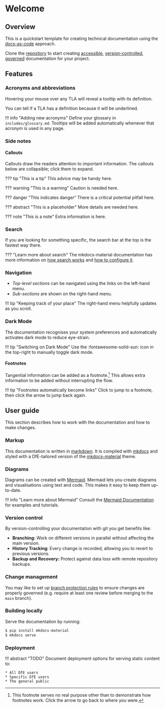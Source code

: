 # Welcome

## Overview

This is a quickstart template for creating technical documentation using the [docs-as-code](https://www.writethedocs.org/guide/docs-as-code/) approach.

Clone the [repository](https://github.com/DFE-Digital/tech-docs-template) to start creating [accessible](#features), [version-controlled](#version-control), [governed](#change-management) documentation for your project.

## Features

### Acronyms and abbreviations

Hovering your mouse over any TLA will reveal a tooltip with its definition.

You can tell if a TLA has a definition because it will be underlined.

!!! info "Adding new acronyms"
    Define your glossary in `includes/glossary.md`. Tooltips will be added
	automatically whenever that acronym is used in any page.

### Side notes

#### Callouts

Callouts draw the readers attention to important information.
The callouts below are collapsible; click them to expand.

??? tip "This is a tip"
    This advice may be handy here.

??? warning "This is a warning"
    Caution is needed here.

??? danger "This indicates danger"
    There is a critical potential pitfall here.

??? abstract "This is a placeholder"
    More details are needed here.

??? note "This is a note"
    Extra information is here.

### Search

If you are looking for something specific, the search bar at the top is the fastest way there.

??? "Learn more about search"
    The mkdocs-material documentation has more information on [how search works](https://squidfunk.github.io/mkdocs-material/plugins/search/) and [how to configure it](https://squidfunk.github.io/mkdocs-material/setup/setting-up-site-search/).

### Navigation

* *Top-level sections* can be navigated using the links on the left-hand menu.
* *Sub-sections* are shown on the right-hand menu.

!!! tip "Keeping track of your place"
    The right-hand menu helpfully updates as you scroll.

### Dark Mode

The documentation recognises your system preferences and automatically activates dark mode to reduce eye-strain.

!!! tip "Switching on Dark Mode"
    Use the :fontawesome-solid-sun: icon in the top-right to manually toggle dark mode.

#### Footnotes

Tangential information can be added as a footnote.[^1]
This allows extra information to be added without interrupting the flow.

!!! tip "Footnotes automatically become links"
    Click to jump to a footnote, then click the arrow to jump back again.

[^1]: This footnote serves no real purpose other than to demonstrate how footnotes work.
      Click the arrow to go back to where you were.

## User guide

This section describes how to work with the documentation and how to make changes.

### Markup

This documentation is written in [markdown](https://www.markdownguide.org/).
It is compiled with [mkdocs](https://www.mkdocs.org/) and styled with a DfE-tailored version of the [mkdocs-material](https://squidfunk.github.io/mkdocs-material/reference/) theme.

### Diagrams

Diagrams can be created with [Mermaid](https://mermaid.js.org/).
Mermaid lets you create diagrams and visualisations using text and code.
This makes it easy to keep them up-to-date.

!!! info "Learn more about Mermaid"
    Consult the [Mermaid Documentation](https://mermaid.js.org/intro/) for examples and tutorials.

### Version control

By version-controlling your documentation with git you get benefits like:

* **Branching:** Work on different versions in parallel without affecting the main version.
* **History Tracking**: Every change is recorded, allowing you to revert to previous versions.
* **Backup and Recovery:** Protect against data loss with remote repository backups.

### Change management

You may like to set up [branch protection rules](https://docs.github.com/en/repositories/configuring-branches-and-merges-in-your-repository/managing-protected-branches/managing-a-branch-protection-rule) to ensure changes are properly governed (e.g. require at least one review before merging to the `main` branch).

### Building locally

Serve the documentation by running:

```bash
$ pip install mkdocs-material
$ mkdocs serve
```

### Deployment

!!! abstract "TODO"
    Document deployment options for serving static content to:

    * All DfE users
    * Specific DfE users
    * The general public